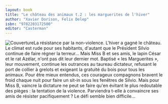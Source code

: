 ```yaml
---
layout: book
title: "Le château des animaux t.2 : les marguerites de l'hiver"
author: "Xavier Dorison, Felix Delep"
isbn: "9782203172500"
editor: "Casterman"
---
```

![Couverture](/img/9782203172500.jpg)La résistance par la non-violence.
L'hiver a gagné le château. Le climat est rude pour ses habitants, d'autant que le Président Silvio continue de faire régner la terreur... Mais Miss B et ses amis, le lapin César et le rat Azélar, n'ont pas dit leur dernier mot.
Baptisé « les Marguerites », leur mouvement, continue les outrances au taureau dictateur, refusant le port de collier à grelots et exigeant la gratuité du bois pour tous les animaux. Pour être mieux entendus, ces courageux compagnons bravent le froid chaque nuit pour faire un sit-in sous les fenêtres de Silvio. Mais pour Miss B, vaincre la dictature ne peut se faire qu'en évitant le plus redoutable des pièges : la tentation de la violence. Parviendra t-elle à convaincre ses amis de résister pacifiquement ? Le défi semble bien difficile...
